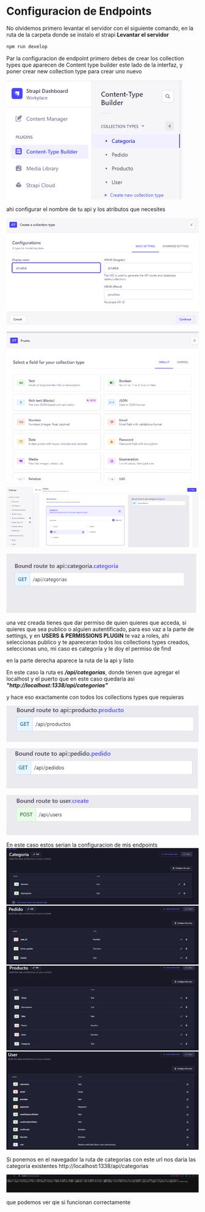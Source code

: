 # Configuracion de Endpoints

No olvidemos primero levantar el servidor con el siguiente comando, en la ruta de la carpeta donde se instalo el strapi
**Levantar el servidor**
```cmd
npm run develop
```
Par la configuracion de endpoint primero debes de crear los collection types que aparecen de Content type builder este lado de la interfaz, y poner crear new collection type para crear uno nuevo

![Alt text](https://github.com/Sergio1213/Web_Service/blob/main/documentacion-ecommerce/images/image1.png)

ahi configurar el nombre de tu api y los atributos que necesites 

![Alt text](https://github.com/Sergio1213/Web_Service/blob/main/documentacion-ecommerce/images/image2.png)

![Alt text](https://github.com/Sergio1213/Web_Service/blob/main/documentacion-ecommerce/images/image3.png)


![Alt text](https://github.com/Sergio1213/Web_Service/blob/main/documentacion-ecommerce/images/image4.png)


![Alt text](https://github.com/Sergio1213/Web_Service/blob/main/documentacion-ecommerce/images/image5.png)


una vez creada tienes que dar permiso de quien quieres que acceda, si quieres que sea publico o alguien autentificado, para eso vaz a la parte de settings, y en **USERS & PERMISSIONS PLUGIN** te vaz a roles, ahi seleccionas publico y te apareceran todos los collections types creados, seleccionas uno, mi caso es categoria y le doy el permiso de find

en la parte derecha aparece la ruta de la api y listo

En este caso la ruta es ***/api/categorias***, donde tienen que agregar el localhost y el puerto que en este caso quedaria asi ***"http://localhost:1338/api/categorias"***

y hace eso exactamente con todos los collections types que requieras

![Alt text](https://github.com/Sergio1213/Web_Service/blob/main/documentacion-ecommerce/images/image6.png)

![Alt text](https://github.com/Sergio1213/Web_Service/blob/main/documentacion-ecommerce/images/image7.png)

![Alt text](https://github.com/Sergio1213/Web_Service/blob/main/documentacion-ecommerce/images/image8.png)

En este caso estos serian la configuracion de mis endpoints 
![Alt text](https://github.com/Sergio1213/Web_Service/blob/main/documentacion-ecommerce/images/imagen_2023-12-13_221823583.png)
![Alt text](https://github.com/Sergio1213/Web_Service/blob/main/documentacion-ecommerce/images/imagen_2023-12-13_221840672.png)
![Alt text](https://github.com/Sergio1213/Web_Service/blob/main/documentacion-ecommerce/images/imagen_2023-12-13_221853018.png)
![Alt text](https://github.com/Sergio1213/Web_Service/blob/main/documentacion-ecommerce/images/imagen_2023-12-13_221904381.png)


Si ponemos en el navegador la ruta de categorias con este url nos daria las categoria existentes http://localhost:1338/api/categorias

![alt img](https://github.com/Sergio1213/Web_Service/blob/main/documentacion-ecommerce/images/imagen_2023-12-13_222809616.png)

que podemos ver qie si funcionan correctamente 

